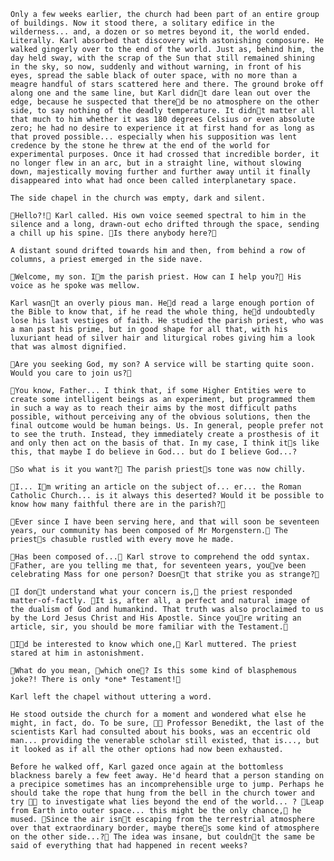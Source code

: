 	Only a few weeks earlier, the church had been part of an entire group of buildings. Now it stood there, a solitary edifice in the wilderness... and, a dozen or so metres beyond it, the world ended. Literally. Karl absorbed that discovery with astonishing composure. He walked gingerly over to the end of the world. Just as, behind him, the day held sway, with the scrap of the Sun that still remained shining in the sky, so now, suddenly and without warning, in front of his eyes, spread the sable black of outer space, with no more than a meagre handful of stars scattered here and there. The ground broke off along one and the same line, but Karl didnt dare lean out over the edge, because he suspected that thered be no atmosphere on the other side, to say nothing of the deadly temperature. It didnt matter all that much to him whether it was 180 degrees Celsius or even absolute zero; he had no desire to experience it at first hand for as long as that proved possible... especially when his supposition was lent credence by the stone he threw at the end of the world for experimental purposes. Once it had crossed that incredible border, it no longer flew in an arc, but in a straight line, without slowing down, majestically moving further and further away until it finally disappeared into what had once been called interplanetary space.

	The side chapel in the church was empty, dark and silent.

	Hello?! Karl called. His own voice seemed spectral to him in the silence and a long, drawn-out echo drifted through the space, sending a chill up his spine. Is there anybody here?

	A distant sound drifted towards him and then, from behind a row of columns, a priest emerged in the side nave.

	Welcome, my son. Im the parish priest. How can I help you? His voice as he spoke was mellow.

	Karl wasnt an overly pious man. Hed read a large enough portion of the Bible to know that, if he read the whole thing, hed undoubtedly lose his last vestiges of faith. He studied the parish priest, who was a man past his prime, but in good shape for all that, with his luxuriant head of silver hair and liturgical robes giving him a look that was almost dignified.

	Are you seeking God, my son? A service will be starting quite soon. Would you care to join us?

	You know, Father... I think that, if some Higher Entities were to create some intelligent beings as an experiment, but programmed them in such a way as to reach their aims by the most difficult paths possible, without perceiving any of the obvious solutions, then the final outcome would be human beings. Us. In general, people prefer not to see the truth. Instead, they immediately create a prosthesis of it and only then act on the basis of that. In my case, I think its like this, that maybe I do believe in God... but do I believe God...?

	So what is it you want? The parish priests tone was now chilly.

	I... Im writing an article on the subject of... er... the Roman Catholic Church... is it always this deserted? Would it be possible to know how many faithful there are in the parish?

	Ever since I have been serving here, and that will soon be seventeen years, our community has been composed of Mr Morgenstern. The priests chasuble rustled with every move he made.

	Has been composed of... Karl strove to comprehend the odd syntax. Father, are you telling me that, for seventeen years, youve been celebrating Mass for one person? Doesnt that strike you as strange?

	I dont understand what your concern is, the priest responded matter-of-factly. It is, after all, a perfect and natural image of the dualism of God and humankind. That truth was also proclaimed to us by the Lord Jesus Christ and His Apostle. Since youre writing an article, sir, you should be more familiar with the Testament.

	Id be interested to know which one, Karl muttered. The priest stared at him in astonishment.

	What do you mean, which one? Is this some kind of blasphemous joke?! There is only *one* Testament!

	Karl left the chapel without uttering a word.

	He stood outside the church for a moment and wondered what else he might, in fact, do. To be sure,  Professor Benedikt, the last of the scientists Karl had consulted about his books, was an eccentric old man... providing the venerable scholar still existed, that is..., but it looked as if all the other options had now been exhausted.

	Before he walked off, Karl gazed once again at the bottomless blackness barely a few feet away. He'd heard that a person standing on a precipice sometimes has an incomprehensible urge to jump. Perhaps he should take the rope that hung from the bell in the church tower and try  to investigate what lies beyond the end of the world... ? Leap from Earth into outer space... this might be the only chance, he mused. Since the air isnt escaping from the terrestrial atmosphere over that extraordinary border, maybe theres some kind of atmosphere on the other side...? The idea was insane, but couldnt the same be said of everything that had happened in recent weeks? 